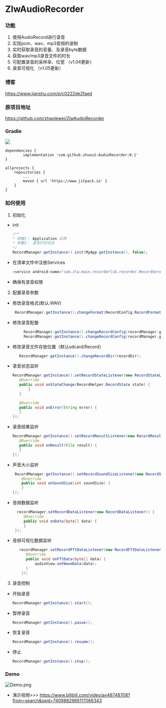 # ZlwAudioRecorder   

### 功能
1. 使用AudioRecord进行录音
2. 实现pcm、wav、mp3音频的录制
3. 实时获取录音的音量、及录音byte数据
4. 获取wav/mp3录音文件的时长
5. 可配置录音的采样率、位宽  （v1.04更新）
5. 录音可视化 （v1.05更新）

### 博客
https://www.jianshu.com/p/c0222de2faed

### 原项目地址
https://github.com/zhaolewei/ZlwAudioRecorder

### Gradle
[![](https://jitpack.io/v/zhuxu1/AudioRecorder.svg)](https://jitpack.io/#zhuxu1/AudioRecorder)

    dependencies {
	        implementation 'com.github.zhuxu1:AudioRecorder:0.1'
	}

    allprojects {
        repositories {
            ...
            maven { url 'https://www.jitpack.io' }
        }
    }
### 如何使用

1. 初始化
* init
    ```java
    /**
    * 参数1： Application 实例
    * 参数2： 是否打印日志   
    */
    RecordManager.getInstance().init(MyApp.getInstance(), false);
   ```
* 在清单文件中注册Services   
   
    ```java
   <service android:name="com.zlw.main.recorderlib.recorder.RecordService" />
   ```
 * 确保有录音权限
   
2. 配置录音参数

* 修改录音格式(默认:WAV)
    ```java       
     RecordManager.getInstance().changeFormat(RecordConfig.RecordFormat.WAV);
    ```

* 修改录音配置
    ```java       
         RecordManager.getInstance().changeRecordConfig(recordManager.getRecordConfig().setSampleRate(16000));
         RecordManager.getInstance().changeRecordConfig(recordManager.getRecordConfig().setEncodingConfig(AudioFormat.ENCODING_PCM_8BIT));
    ```
* 修改录音文件存放位置（默认sdcard/Record）
    ```java       
       RecordManager.getInstance().changeRecordDir(recordDir);
    ```
* 录音状态监听
    ```java     
   RecordManager.getInstance().setRecordStateListener(new RecordStateListener() {
       @Override
       public void onStateChange(RecordHelper.RecordState state) {
           }
       }

       @Override
       public void onError(String error) {
       }
   });
    ```
* 录音结果监听 
    ```java     
   RecordManager.getInstance().setRecordResultListener(new RecordResultListener() {
       @Override
       public void onResult(File result) {
       }
    });
    ```
* 声音大小监听
    ```java
     RecordManager.getInstance().setRecordSoundSizeListener(new RecordSoundSizeListener() {
        @Override
        public void onSoundSize(int soundSize) {
        }
    });
    ```
* 音频数据监听
    ```java
      recordManager.setRecordDataListener(new RecordDataListener() {
         @Override
         public void onData(byte[] data) {
         }
     });
    ```
* 音频可视化数据监听
    ```java
       recordManager.setRecordFftDataListener(new RecordFftDataListener() {
          @Override
          public void onFftData(byte[] data) {
              audioView.setWaveData(data);
          }
        });
    ```
3. 录音控制
* 开始录音
    ```java
    RecordManager.getInstance().start();
    ```  
* 暂停录音
    ```java
    RecordManager.getInstance().pasue();
    ```  
* 恢复录音
    ```java
    RecordManager.getInstance().resume();
    ```  
* 停止
    ```java
    RecordManager.getInstance().stop();
    ```    

### Demo
![Demo.png](https://raw.githubusercontent.com/zhaolewei/ZlwAudioRecorder/master/doc/demo.jpg)
* 演示视频>>> https://www.bilibili.com/video/av48748708?from=search&seid=7409882966117066343


